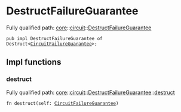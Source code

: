 # DestructFailureGuarantee

Fully qualified path: [core](./core.md)::[circuit](./core-circuit.md)::[DestructFailureGuarantee](./core-circuit-DestructFailureGuarantee.md)

<pre><code class="language-cairo">pub impl DestructFailureGuarantee of Destruct&lt;<a href="core-circuit-CircuitFailureGuarantee.html">CircuitFailureGuarantee</a>&gt;;</code></pre>

## Impl functions

### destruct

Fully qualified path: [core](./core.md)::[circuit](./core-circuit.md)::[DestructFailureGuarantee](./core-circuit-DestructFailureGuarantee.md)::[destruct](./core-circuit-DestructFailureGuarantee.md#destruct)

<pre><code class="language-cairo">fn destruct(self: <a href="core-circuit-CircuitFailureGuarantee.html">CircuitFailureGuarantee</a>)</code></pre>



